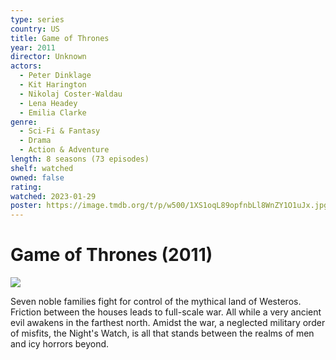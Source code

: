 ```yaml
---
type: series
country: US
title: Game of Thrones
year: 2011
director: Unknown
actors:
  - Peter Dinklage
  - Kit Harington
  - Nikolaj Coster-Waldau
  - Lena Headey
  - Emilia Clarke
genre:
  - Sci-Fi & Fantasy
  - Drama
  - Action & Adventure
length: 8 seasons (73 episodes)
shelf: watched
owned: false
rating:
watched: 2023-01-29
poster: https://image.tmdb.org/t/p/w500/1XS1oqL89opfnbLl8WnZY1O1uJx.jpg
---
```


# Game of Thrones (2011)

![](https://image.tmdb.org/t/p/w500/1XS1oqL89opfnbLl8WnZY1O1uJx.jpg)

Seven noble families fight for control of the mythical land of Westeros. Friction between the houses leads to full-scale war. All while a very ancient evil awakens in the farthest north. Amidst the war, a neglected military order of misfits, the Night's Watch, is all that stands between the realms of men and icy horrors beyond.